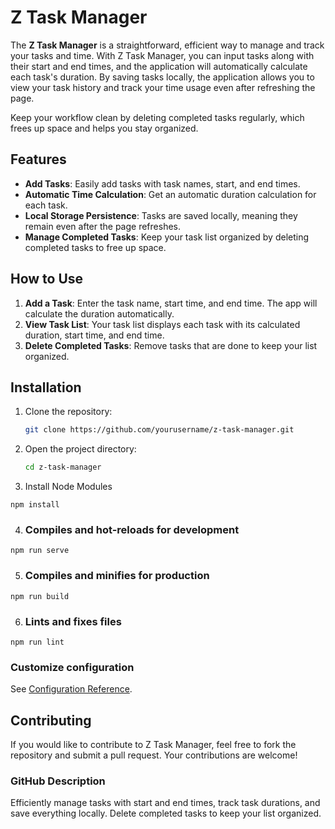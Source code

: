 # Z Task Manager

The **Z Task Manager** is a straightforward, efficient way to manage and track your tasks and time. With Z Task Manager, you can input tasks along with their start and end times, and the application will automatically calculate each task's duration. By saving tasks locally, the application allows you to view your task history and track your time usage even after refreshing the page. 

Keep your workflow clean by deleting completed tasks regularly, which frees up space and helps you stay organized.

## Features

- **Add Tasks**: Easily add tasks with task names, start, and end times.
- **Automatic Time Calculation**: Get an automatic duration calculation for each task.
- **Local Storage Persistence**: Tasks are saved locally, meaning they remain even after the page refreshes.
- **Manage Completed Tasks**: Keep your task list organized by deleting completed tasks to free up space.

## How to Use

1. **Add a Task**: Enter the task name, start time, and end time. The app will calculate the duration automatically.
2. **View Task List**: Your task list displays each task with its calculated duration, start time, and end time.
3. **Delete Completed Tasks**: Remove tasks that are done to keep your list organized.

## Installation

1. Clone the repository:
   ```bash
   git clone https://github.com/yourusername/z-task-manager.git
   ```
2. Open the project directory:
   ```bash
   cd z-task-manager
   ```
3. Install Node Modules
```
npm install
```

4. ### Compiles and hot-reloads for development
```
npm run serve
```

5. ### Compiles and minifies for production
```
npm run build
```

6. ### Lints and fixes files
```
npm run lint
```

### Customize configuration
See [Configuration Reference](https://cli.vuejs.org/config/).

## Contributing

If you would like to contribute to Z Task Manager, feel free to fork the repository and submit a pull request. Your contributions are welcome!

### GitHub Description

Efficiently manage tasks with start and end times, track task durations, and save everything locally. Delete completed tasks to keep your list organized.


